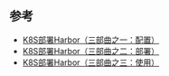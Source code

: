 ## 参考
- [K8S部署Harbor（三部曲之一：配置）][1]
- [K8S部署Harbor（三部曲之二：部署）][2]
- [K8S部署Harbor（三部曲之三：使用）][3]

[1]: https://blog.csdn.net/mo_sss/article/details/135960994
[2]: https://blog.csdn.net/mo_sss/article/details/135961159
[3]: https://blog.csdn.net/mo_sss/article/details/135961189

